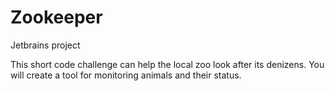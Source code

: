 # Zookeeper
Jetbrains project

This short code challenge can help the local zoo look after its denizens. You will create a tool for monitoring animals and their status.
